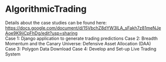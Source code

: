 # AlgorithmicTrading
Details about the case studies can be found here:
https://docs.google.com/document/d/15VbchZ8dYW3ILA_sFakh7z81meNJeAoe9K9iiCpFhDg/edit?usp=sharing <br>
Case 1: Django application to generate trading predictions
Case 2: Breadth Momentum and the Canary Universe: Defensive Asset Allocation (DAA)
Case 3: Polygon Data Download
Case 4: Develop and Set-up Live Trading System
